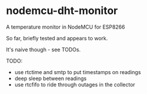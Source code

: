 # nodemcu-dht-monitor
A temperature monitor in NodeMCU for ESP8266

So far, briefly tested and appears to work.

It's naive though - see TODOs.

TODO:

  - use rtctime and smtp to put timestamps on readings
  - deep sleep between readings
  - use rtcfifo to ride through outages in the collector
